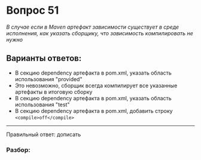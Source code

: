 # Вопрос 51
_В случае если в Maven артефакт зависимости существует в среде исполнения, как указать сборщику, что зависимость компилировать не нужно_

## Варианты ответов:

- В секцию dependency артефакта в pom.xml, указать область использования "provided"
- Это невозможно, сборщик всегда компилирует все указанные артефакты в итоговую сборку
- В секцию dependency артефакта в pom.xml, указать область использования "test"
- В секцию dependency артефакта в pom.xml, добавить строку `<compile>off</compile>`

___

Правильный ответ: дописать

### Разбор: